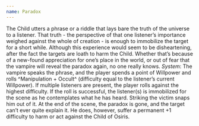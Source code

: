 ```yaml
---
name: Paradox
---
```


The Child utters a phrase or a riddle that lays bare the truth of the universe to a listener. That truth - the perspective of that one listener’s importance weighed against the whole of creation - is enough to immobilize the target for a  short while. Although this experience would seem to be disheartening, after the fact the targets are loath to harm the Child. Whether that’s because of a new-found appreciation for one’s place in the world, or out of fear that the vampire will reveal the paradox again, no one really knows.
_System_: The vampire speaks the phrase, and the player spends a point of Willpower and rolls ^Manipulation + Occult^ (difficulty equal to the listener’s current Willpower). If multiple listeners are present, the player rolls against the highest difficulty. If the roll is successful, the listener(s) is immobilized for the scene as he contemplates what he has heard. Striking the victim snaps him out of it. At the end of the scene, the paradox is gone, and the target can’t ever quite explain it. He does, however, suffer a permanent +1 difficulty to harm or act against the Child of Osiris.